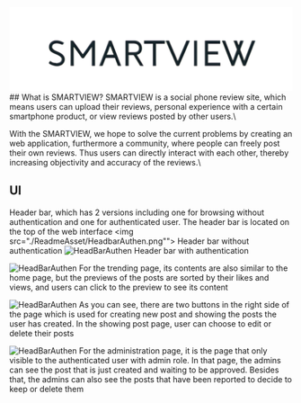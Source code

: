 <img src="./ReadmeAsset/SmartViewIcon.png">
## What is SMARTVIEW?
SMARTVIEW is a social phone review site, which means users can upload their reviews, personal experience
with a certain smartphone product, or view reviews posted by other users.\

With the SMARTVIEW, we hope to solve the current problems by creating an web application, furthermore
a community, where people can freely post their own reviews. Thus users can directly interact with each other,
thereby increasing objectivity and accuracy of the reviews.\

## UI 
Header bar, which has 2 versions including one for browsing without authentication and one for
authenticated user. The header bar is located on the top of the web interface
<img src="./ReadmeAsset/HeadbarAuthen.png"">
Header bar without authentication
![HeadBarAuthen]("./ReadmeAsset/HeadbarNoAuthen.png")
Header bar with authentication

![HeadBarAuthen]("./ReadmeAsset/HomeScreen.png")
For the trending page, its contents are also similar to the home page, but the previews of the posts are sorted
by their likes and views, and users can click to the preview to see its content

![HeadBarAuthen]("./ReadmeAsset/CreatePost.png")
As you can see, there are two buttons in the right side of the page which is used for creating new post and
showing the posts the user has created. In the showing post page, user can choose to edit or delete their posts


![HeadBarAuthen]("./ReadmeAsset/Admin.png")
For the administration page, it is the page that only visible to the authenticated user with admin role. In that
page, the admins can see the post that is just created and waiting to be approved. Besides that, the admins can also
see the posts that have been reported to decide to keep or delete them
